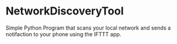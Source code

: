 # NetworkDiscoveryTool
Simple Python Program that scans your local network and sends a notifaction to your phone using the IFTTT app.

